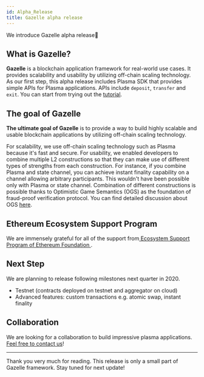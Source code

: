 ```yaml
---
id: Alpha_Release
title: Gazelle alpha release
---
```


We introduce Gazelle alpha release🦌

## What is Gazelle?

**Gazelle** is a blockchain application framework for real-world use cases. It provides scalability and usability by utilizing off-chain scaling technology. As our first step, this alpha release includes Plasma SDK that provides simple APIs for Plasma applications. APIs include `deposit`, `transfer` and `exit`. You can start from trying out the [tutorial](https://gzle.io/docs/tutorial/cli-wallet/README).

## The goal of Gazelle

**The ultimate goal of Gazelle** is to provide a way to build highly scalable and usable blockchain applications by utilizing off-chain scaling technology.

For scalability, we use off-chain scaling technology such as Plasma because it's fast and secure. For usability, we enabled developers to combine multiple L2 constructions so that they can make use of different types of strengths from each construction. For instance, if you combine Plasma and state channel, you can achieve instant finality capability on a channel allowing arbitrary participants. This wouldn't have been possible only with Plasma or state channel. Combination of different constructions is possible thanks to Optimistic Game Semantics (OGS) as the foundation of fraud-proof verification protocol. You can find detailed discussion about OGS [here](https://plasma.group/optimistic-game-semantics.pdf).

## Ethereum Ecosystem Support Program

We are immensely grateful for all of the support from[ Ecosystem Support Program of Ethereum Foundation ](https://blog.ethereum.org/2020/04/01/ecosystem-support-program-allocation-update/).

## Next Step

We are planning to release following milestones next quarter in 2020.

- Testnet (contracts deployed on testnet and aggregator on cloud)
- Advanced features: custom transactions e.g. atomic swap, instant finality

## Collaboration

We are looking for a collaboration to build impressive plasma applications. [Feel free to contact us](mailto:info@gzle.com)!

---

Thank you very much for reading. This release is only a small part of Gazelle framework. Stay tuned for next update!
